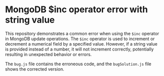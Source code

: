 # MongoDB $inc operator error with string value
This repository demonstrates a common error when using the `$inc` operator in MongoDB update operations. The `$inc` operator is used to increment or decrement a numerical field by a specified value.  However, if a string value is provided instead of a number, it will not increment correctly, potentially resulting in unexpected behavior or errors.

The `bug.js` file contains the erroneous code, and the `bugSolution.js` file shows the corrected version.
